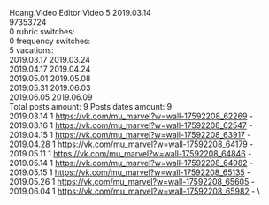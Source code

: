 Hoang.Video	Editor Video 5 2019.03.14\
97353724\
0 rubric switches:\
0 frequency switches:\
5 vacations:\
2019.03.17 2019.03.24 \
2019.04.17 2019.04.24 \
2019.05.01 2019.05.08 \
2019.05.31 2019.06.03 \
2019.06.05 2019.06.09 \
Total posts amount: 9	Posts dates amount: 9\
2019.03.14 1 https://vk.com/mu_marvel?w=wall-17592208_62269 - \
2019.03.16 1 https://vk.com/mu_marvel?w=wall-17592208_62547 - \
2019.04.15 1 https://vk.com/mu_marvel?w=wall-17592208_63917 - \
2019.04.28 1 https://vk.com/mu_marvel?w=wall-17592208_64179 - \
2019.05.11 1 https://vk.com/mu_marvel?w=wall-17592208_64846 - \
2019.05.14 1 https://vk.com/mu_marvel?w=wall-17592208_64982 - \
2019.05.15 1 https://vk.com/mu_marvel?w=wall-17592208_65135 - \
2019.05.26 1 https://vk.com/mu_marvel?w=wall-17592208_65605 - \
2019.06.04 1 https://vk.com/mu_marvel?w=wall-17592208_65982 - \
